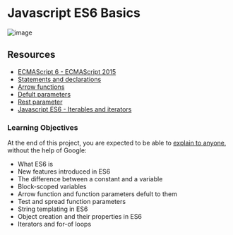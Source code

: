 # Javascript ES6 Basics

![image](https://s3.amazonaws.com/alx-intranet.hbtn.io/uploads/medias/2019/12/08806026ef621f900121.png?X-Amz-Algorithm=AWS4-HMAC-SHA256&X-Amz-Credential=AKIARDDGGGOUSBVO6H7D%2F20230927%2Fus-east-1%2Fs3%2Faws4_request&X-Amz-Date=20230927T133547Z&X-Amz-Expires=86400&X-Amz-SignedHeaders=host&X-Amz-Signature=75519ddd7d24449e7ab3d085ec305cd8bd16618331fa6104439655a6ff3d2519)

## Resources 
- [ECMAScript 6 - ECMAScript 2015](https://www.w3schools.com/js/js_es6.asp)
- [Statements and declarations](https://developer.mozilla.org/en-US/docs/Web/JavaScript/Reference/Statements)
- [Arrow functions](https://developer.mozilla.org/en-US/docs/Web/JavaScript/Reference/Functions/Arrow_functions)
- [Defult parameters](https://developer.mozilla.org/en-US/docs/Web/JavaScript/Reference/Functions/Default_parameters)
- [Rest parameter](https://developer.mozilla.org/en-US/docs/Web/JavaScript/Reference/Functions/rest_parameters)
- [Javascript ES6 - Iterables and iterators](https://towardsdatascience.com/javascript-es6-iterables-and-iterators-de18b54f4d4?gi=019ae5ea107f)

### Learning Objectives
At the end of this project, you are expected to be able to [explain to anyone](https://fs.blog/feynman-learning-technique/), without the help of Google:
- What ES6 is
- New features introduced in ES6
- The difference between a constant and a variable
- Block-scoped variables
- Arrow function and function parameters defult to them
- Test and spread function parameters
- String templating in ES6
- Object creation and their properties in ES6
- Iterators and for-of loops


